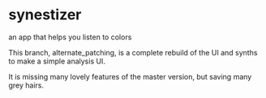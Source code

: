 synestizer
==========

an app that helps you listen to colors

This branch, alternate_patching, is a complete rebuild of the UI and synths
to make a simple analysis UI.

It is missing many lovely features of the master version, but saving many grey hairs.
